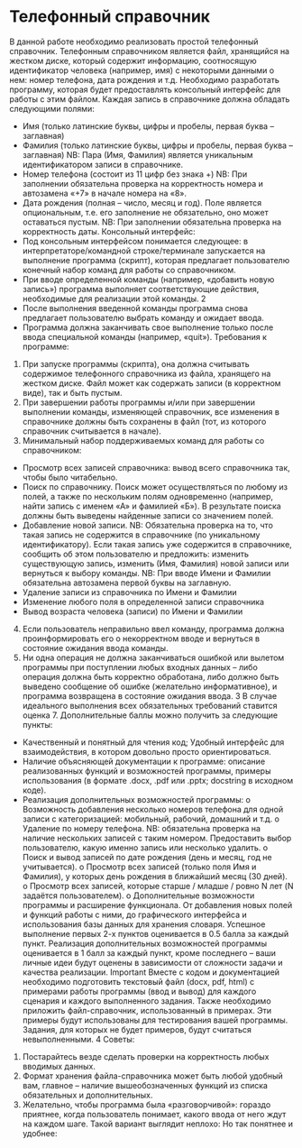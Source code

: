 # Телефонный справочник


В данной работе необходимо реализовать простой телефонный справочник.
Телефонным справочником является файл, хранящийся на жестком диске, который содержит информацию, соотносящую идентификатор человека (например, имя) с некоторыми данными о нем: номер телефона, дата рождения и т.д.
Необходимо разработать программу, которая будет предоставлять консольный интерфейс для работы с этим файлом.
Каждая запись в справочнике должна обладать следующими полями:
 - Имя (только латинские буквы, цифры и пробелы, первая буква – заглавная)
 - Фамилия (только латинские буквы, цифры и пробелы, первая буква – заглавная)
NB: Пара (Имя, Фамилия) является уникальным идентификатором записи в справочнике.
 - Номер телефона (состоит из 11 цифр без знака +) NB: При заполнении обязательна проверка на корректность номера и автозамена «+7» в начале номера на «8».
 - Дата рождения (полная – число, месяц и год). Поле является опциональным, т.е. его заполнение не обязательно, оно может оставаться пустым. NB: При заполнении обязательна проверка на корректность даты.
Консольный интерфейс:
 - Под консольным интерфейсом понимается следующее: в интерпретаторе/командной строке/терминале запускается на выполнение программа (скрипт), которая предлагает пользователю конечный набор команд для работы со справочником.
 - При вводе определенной команды (например, «добавить новую запись») программа выполняет соответствующие действия, необходимые для реализации этой команды.
2
 - После выполнения введенной команды программа снова предлагает пользователю выбрать команду и ожидает ввода.
 - Программа должна заканчивать свое выполнение только после ввода специальной команды (например, «quit»).
Требования к программе:
1) При запуске программы (скрипта), она должна считывать содержимое телефонного справочника из файла, хранящего на жестком диске. Файл может как содержать записи (в корректном виде), так и быть пустым.
2) При завершении работы программы и/или при завершении выполнении команды, изменяющей справочник, все изменения в справочнике должны быть сохранены в файл (тот, из которого справочник считывается в начале).
3) Минимальный набор поддерживаемых команд для работы со справочником:
 - Просмотр всех записей справочника: вывод всего справочника так, чтобы было читабельно.
 - Поиск по справочнику. Поиск может осуществляться по любому из полей, а также по нескольким полям одновременно (например, найти запись с именем «А» и фамилией «Б»). В результате поиска должны быть выведены найденные записи со значением полей.
 - Добавление новой записи. NB: Обязательна проверка на то, что такая запись не содержится в справочнике (по уникальному идентификатору). Если такая запись уже содержится в справочнике, сообщить об этом пользователю и предложить: изменить существующую запись, изменить (Имя, Фамилия) новой записи или вернуться к выбору команды. NB: При вводе Имени и Фамилии обязательна автозамена первой буквы на заглавную.
 - Удаление записи из справочника по Имени и Фамилии
 - Изменение любого поля в определенной записи справочника
 - Вывод возраста человека (записи) по Имени и Фамилии
4) Если пользователь неправильно ввел команду, программа должна проинформировать его о некорректном вводе и вернуться в состояние ожидания ввода команды.
5) Ни одна операция не должна заканчиваться ошибкой или вылетом программы при поступлении любых входных данных – либо операция должна быть корректно обработана, либо должно быть выведено сообщение об ошибке (желательно информативное), и программа возвращена в состояние ожидания ввода.
3
В случае идеального выполнения всех обязательных требований ставится оценка 7.
Дополнительные баллы можно получить за следующие пункты:
 - Качественный и понятный для чтения код; Удобный интерфейс для взаимодействия, в котором довольно просто ориентироваться.
 - Наличие объясняющей документации к программе: описание реализованных функций и возможностей программы, примеры использования (в формате .docx, .pdf или .pptx; docstring в исходном коде).
 - Реализация дополнительных возможностей программы:
o Возможность добавления несколько номеров телефона для одной записи с категоризацией: мобильный, рабочий, домашний и т.д.
o Удаление по номеру телефона. NB: обязательна проверка на наличие нескольких записей с таким номером. Предоставить выбор пользователю, какую именно запись или несколько удалить.
o Поиск и вывод записей по дате рождения (день и месяц, год не учитывается).
o Просмотр всех записей (только поля Имя и Фамилия), у которых день рождения в ближайший месяц (30 дней).
o Просмотр всех записей, которые старше / младше / ровно N лет (N задаётся пользователем).
o Дополнительные возможности программы и расширение функционала. От добавления новых полей и функций работы с ними, до графического интерфейса и использования базы данных для хранения словаря.
Успешное выполнение первых 2-х пунктов оценивается в 0.5 балла за каждый пункт. Реализация дополнительных возможностей программы оценивается в 1 балл за каждый пункт, кроме последнего – ваши личные идеи будут оценены в зависимости от сложности задачи и качества реализации.
Important
Вместе с кодом и документацией необходимо подготовить текстовый файл (docx, pdf, html) с примерами работы программы (ввод и вывод) для каждого сценария и каждого выполненного задания. Также необходимо приложить файл-справочник, использованный в примерах. Эти примеры будут использованы для тестирования вашей программы. Задания, для которых не будет примеров, будут считаться невыполненными.
4
Советы:
1) Постарайтесь везде сделать проверки на корректность любых вводимых данных.
2) Формат хранения файла-справочника может быть любой удобный вам, главное – наличие вышеобозначенных функций из списка обязательных и дополнительных.
3) Желательно, чтобы программа была «разговорчивой»: гораздо приятнее, когда пользователь понимает, какого ввода от него ждут на каждом шаге. Такой вариант выглядит неплохо:
Но так понятнее и удобнее:
